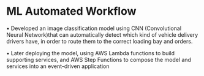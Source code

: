 # ML Automated Workflow


• Developed an image classification model using CNN (Convolutional Neural Network)that can automatically detect which
kind of vehicle delivery drivers have, in order to route them to the correct loading bay and orders.


• Later deploying the model, using AWS Lambda functions to build supporting services, and AWS Step Functions to
compose the model and services into an event-driven application
